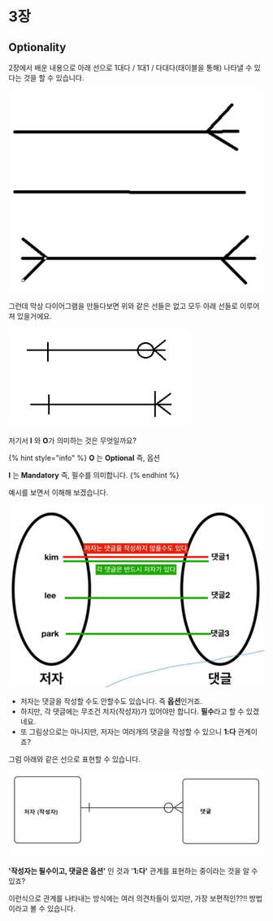 # 3장

## **Optionality**

2장에서 배운 내용으로 아래 선으로 1대다 / 1대1 / 다대다\(태이블을 통해\) 나타낼 수 있다는 것을 할 수 있습니다.

![&#xBB3C;&#xB860; 3&#xBC88;&#xC740; &#xC81C;&#xC678;&#xC785;&#xB2C8;&#xB2E4;~](.gitbook/assets/image%20%284%29.png)

그런데 막상 다이어그램을 만들다보면 위와 같은 선들은 없고 모두 아래 선들로 이루어져 있을거에요.



![](.gitbook/assets/image%20%2820%29.png)

저기서 **I** 와 **O**가 의미하는 것은 무엇일까요? 

{% hint style="info" %}
**O** 는 **Optional** 즉, 옵션

**I** 는 **Mandatory** 즉, 필수를 의미합니다. 
{% endhint %}

예시를 보면서 이해해 보겠습니다. 

![](.gitbook/assets/image%20%287%29.png)

* 저자는 댓글을 작성할 수도 안할수도 있습니다. 즉 **옵션**인거죠. 
* 하지만, 각 댓글에는 무조건 저자\(작성자\)가 있어야만 합니다. **필수**라고 할 수 있겠네요.
* 또 그림상으로는 아니지만, 저자는 여러개의 댓글을 작성할 수 있으니 **1:다** 관계이죠?

그럼 아래와 같은 선으로 표현할 수 있습니다. 

![](.gitbook/assets/image%20%2810%29.png)

**'작성자는 필수이고, 댓글은 옵션'** 인 것과 '**1:다'** 관계를 표현하는 중이라는 것을 알 수 있죠? 

이런식으로 관계를 나타내는 방식에는 여러 의견차들이 있지만, 가장 보편적인??!! 방법이라고 볼 수 있습니다. 

